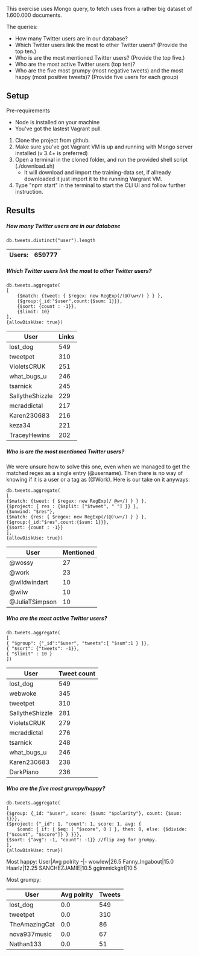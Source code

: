 This exercise uses Mongo query, to fetch uses from a rather big dataset of 1.600.000 documents. 

The queries:

* How many Twitter users are in our database? 
* Which Twitter users link the most to other Twitter users? (Provide the top ten.) 
* Who is are the most mentioned Twitter users? (Provide the top five.) 
* Who are the most active Twitter users (top ten)? 
* Who are the five most grumpy (most negative tweets) and the most happy (most positive tweets)? (Provide five users for each group) 

## Setup

Pre-requirements
* Node is installed on your machine
* You've got the lastest Vagrant pull.

1. Clone the project from github.
2. Make sure you've got Vagrant VM is up and running with Mongo server installed (v 3.4+ is preferred)
3. Open a terminal in the cloned folder, and run the provided shell script (./download.sh)
	* It will download and import the training-data set, if allready downloaded it just import it to the running Vargrant VM. 
4. Type "npm start" in the terminal to start the CLI UI and follow further instruction.


## Results


##### How many Twitter users are in our database
```
db.tweets.distinct("user").length
```
Users:|659777
-|-

##### Which Twitter users link the most to other Twitter users?
```
db.tweets.aggregate(
[
    {$match: {tweet: { $regex: new RegExp(/(@)\w+/) } } },
    {$group:{_id:"$user",count:{$sum: 1}}},
    {$sort: {count : -1}},
    {$limit: 10}
],
{allowDiskUse: true})
```
User|Links
-|-
lost_dog|549
tweetpet|310
VioletsCRUK|251
what_bugs_u|246
tsarnick|245
SallytheShizzle|229
mcraddictal|217
Karen230683|216
keza34|221
TraceyHewins|202

##### Who is are the most mentioned Twitter users?
We were unsure how to solve this one, even when we managed to get the matched regex as a single entry (@username). Then there is no way of knowing if it is a user or a tag as (@Work). Here is our take on it anyways:

```
db.tweets.aggregate(
[
{$match: {tweet: { $regex: new RegExp(/ @w+/) } } },
{$project: { res : {$split: ["$tweet", " "] }} },
{$unwind: "$res"},
{$match: {res: { $regex: new RegExp(/(@)\w+/) } } },
{$group:{_id:"$res",count:{$sum: 1}}},
{$sort: {count : -1}}
],
{allowDiskUse: true})
```
User|Mentioned
-|-
@wossy|27
@work|23
@wildwindart|10
@wilw|10
@JuliaTSimpson|10

##### Who are the most active Twitter users?

```
db.tweets.aggregate(
[
{ "$group": {"_id":"$user", "tweets":{ "$sum":1 } }},
{ "$sort": {"tweets": -1}},
{ "$limit" : 10 }
])
```
User|Tweet count
-|-
lost_dog|549
webwoke|345
tweetpet|310
SallytheShizzle|281
VioletsCRUK|279
mcraddictal|276
tsarnick|248
what_bugs_u|246
Karen230683|238
DarkPiano|236

##### Who are the five most grumpy/happy?

```
db.tweets.aggregate(
[
{$group: {_id: "$user", score: {$sum: "$polarity"}, count: {$sum: 1}}},
{$project: {"_id": 1, "count": 1, score: 1, avg: {
    $cond: { if: { $eq: [ "$score", 0 ] }, then: 0, else: {$divide: ["$count", "$score"]} } }}},
{$sort: {"avg": -1, "count": -1}} //flip avg for grumpy.
],
{allowDiskUse: true})
```
Most happy:
User|Avg polrity
-|-
wowlew|26.5
Fanny_Ingabout|15.0
Haarlz|12.25
SANCHEZJAMIE|10.5
ggimmickgirl|10.5

Most grumpy:

User|Avg polrity|Tweets
-|-|-
lost_dog|0.0|549
tweetpet|0.0|310
TheAmazingCat|0.0|86
nova937music|0.0|67
Nathan133|0.0|51


